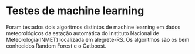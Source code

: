 # Testes de machine learning
Foram testados dois algoritmos distintos de machine learning em dados meteorológicos da estação automática do Instituto Nacional de Meteorologia(INMET)
localizada em alegrete-RS. Os algoritmos são os bem conhecidos Random Forest e o Catboost. 

